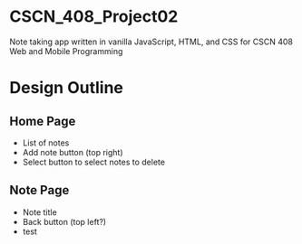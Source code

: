 # CSCN_408_Project02
Note taking app written in vanilla JavaScript, HTML, and CSS for CSCN 408 Web and Mobile Programming
# Design Outline
## Home Page
  - List of notes
  - Add note button (top right)
  - Select button to select notes to delete
## Note Page
  - Note title
  - Back button (top left?)
  - test